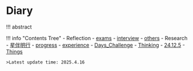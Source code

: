 # Diary

!!! abstract
	

!!! info "Contents Tree"
    - Reflection
        - [exams](Reflection/exams.md)
        - [interview](Reflection/interview.md)
        - [others](Reflection/Others.md)
    - Research
        - [星伴明行](Research/comp1.md)
        - [progress](Research/progress.md)
        - [experience](Research/experience.md)
    - [Days_Challenge](days_challenge/index.md)
    - [Thinking](Thinking/index.md)
        - [24.12.5](Thinking/24.12.5.md)
        - [Things](Thinking/things.md)

	>Latest update time: 2025.4.16

